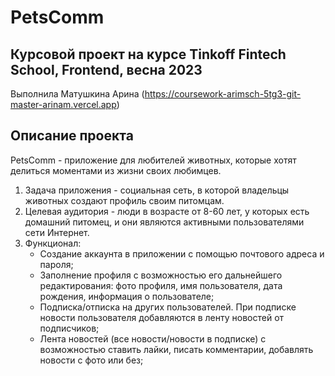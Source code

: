# PetsComm

## Курсовой проект на курсе Tinkoff Fintech School, Frontend, весна 2023
Выполнила Матушкина Арина 
(https://coursework-arimsch-5tg3-git-master-arinam.vercel.app)

## Описание проекта
PetsComm - приложение для любителей животных, которые хотят делиться моментами из жизни своих любимцев.
1. Задача приложения - социальная сеть, в которой владельцы животных создают профиль своим питомцам.
2. Целевая аудитория - люди в возрасте от 8-60 лет, у которых есть домашний питомец, и они являются активными пользователями сети Интернет.
3. Функционал: 
   - Создание аккаунта в приложении с помощью почтового адреса и пароля;
   - Заполнение профиля с возможностью его дальнейшего редактирования: фото профиля, имя пользователя, дата рождения, информация о пользователе;
   - Подписка/отписка на других пользователей. При подписке новости пользователя добавляются в ленту новостей от подписчиков;
   - Лента новостей (все новости/новости в подписке) с возможностью ставить лайки, писать комментарии, добавлять новости c фото или без;
